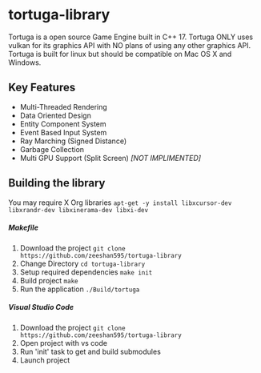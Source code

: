 # tortuga-library

Tortuga is a open source Game Engine built in C++ 17. Tortuga ONLY uses vulkan for its graphics API with NO plans of using any other graphics API. Tortuga is built for linux but should be compatible on Mac OS X and Windows.

## Key Features

* Multi-Threaded Rendering
* Data Oriented Design
* Entity Component System
* Event Based Input System
* Ray Marching (Signed Distance)
* Garbage Collection
* Multi GPU Support (Split Screen) _[NOT IMPLIMENTED]_

## Building the library

You may require X Org libraries `apt-get -y install libxcursor-dev libxrandr-dev libxinerama-dev libxi-dev`

##### Makefile

1. Download the project `git clone https://github.com/zeeshan595/tortuga-library`
2. Change Directory `cd tortuga-library`
3. Setup required dependencies `make init`
4. Build project `make`
5. Run the application `./Build/tortuga`

##### Visual Studio Code

1. Download the project `git clone https://github.com/zeeshan595/tortuga-library`
2. Open project with vs code
3. Run 'init' task to get and build submodules
4. Launch project